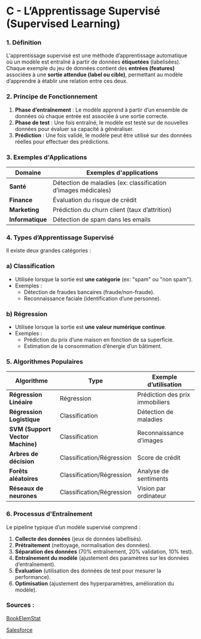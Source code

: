 # C - **L’Apprentissage Supervisé (Supervised Learning)**

### **1. Définition**

L'apprentissage supervisé est une méthode d’apprentissage automatique où un modèle est entraîné à partir de données **étiquetées** (labelisées). Chaque exemple du jeu de données contient des **entrées (features)** associées à une **sortie attendue (label ou cible)**, permettant au modèle d’apprendre à établir une relation entre ces deux.

### **2. Principe de Fonctionnement**

1. **Phase d’entraînement** : Le modèle apprend à partir d’un ensemble de données où chaque entrée est associée à une sortie correcte.
2. **Phase de test** : Une fois entraîné, le modèle est testé sur de nouvelles données pour évaluer sa capacité à généraliser.
3. **Prédiction** : Une fois validé, le modèle peut être utilisé sur des données réelles pour effectuer des prédictions.

### **3. Exemples d'Applications**

| Domaine | Exemples d'applications |
| --- | --- |
| **Santé** | Détection de maladies (ex: classification d’images médicales) |
| **Finance** | Évaluation du risque de crédit |
| **Marketing** | Prédiction du churn client (taux d’attrition) |
| **Informatique** | Détection de spam dans les emails |

### **4. Types d’Apprentissage Supervisé**

Il existe deux grandes catégories :

### **a) Classification**

- Utilisée lorsque la sortie est **une catégorie** (ex: "spam" ou "non spam").
- Exemples :
    - Détection de fraudes bancaires (fraude/non-fraude).
    - Reconnaissance faciale (identification d’une personne).

### **b) Régression**

- Utilisée lorsque la sortie est **une valeur numérique continue**.
- Exemples :
    - Prédiction du prix d’une maison en fonction de sa superficie.
    - Estimation de la consommation d’énergie d’un bâtiment.

### **5. Algorithmes Populaires**

| Algorithme | Type | Exemple d’utilisation |
| --- | --- | --- |
| **Régression Linéaire** | Régression | Prédiction des prix immobiliers |
| **Régression Logistique** | Classification | Détection de maladies |
| **SVM (Support Vector Machine)** | Classification | Reconnaissance d’images |
| **Arbres de décision** | Classification/Régression | Score de crédit |
| **Forêts aléatoires** | Classification/Régression | Analyse de sentiments |
| **Réseaux de neurones** | Classification/Régression | Vision par ordinateur |

### **6. Processus d'Entraînement**

Le pipeline typique d’un modèle supervisé comprend :

1. **Collecte des données** (jeux de données labellisés).
2. **Prétraitement** (nettoyage, normalisation des données).
3. **Séparation des données** (70% entraînement, 20% validation, 10% test).
4. **Entraînement du modèle** (ajustement des paramètres sur les données d’entraînement).
5. **Évaluation** (utilisation des données de test pour mesurer la performance).
6. **Optimisation** (ajustement des hyperparamètres, amélioration du modèle).

### **Sources :**

[BookElemStat](https://hastie.su.domains/ElemStatLearn/)

[Salesforce](https://www.salesforce.com/fr/resources/definition/apprentissage-supervise/?utm_source=chatgpt.com)